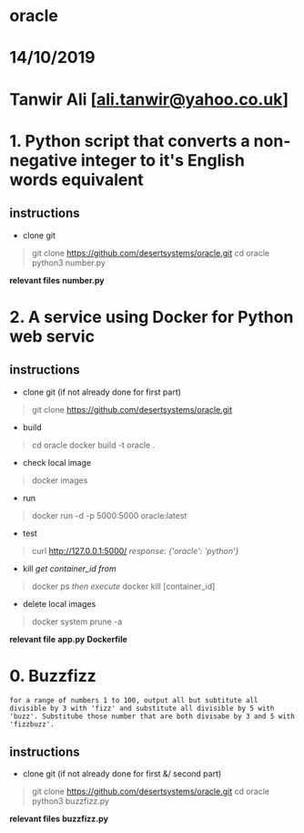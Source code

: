 # oracle
# 14/10/2019
# Tanwir Ali [ali.tanwir@yahoo.co.uk]


# 1. Python script that converts a non-negative integer to it's English words equivalent

instructions
------------

* clone git
> git clone https://github.com/desertsystems/oracle.git
> cd oracle
> python3 number.py

**relevant files**
**number.py**



# 2. A service using Docker for Python web servic

instructions
------------

* clone git (if not already done for first part)
> git clone https://github.com/desertsystems/oracle.git


* build
> cd oracle
> docker build -t oracle .


* check local image
> docker images


* run
> docker run -d -p 5000:5000 oracle:latest


* test
> curl http://127.0.0.1:5000/
*response: {'oracle': 'python'}*


* kill
*get container_id from*
> docker ps
*then execute*
> docker kill [container_id]


* delete local images
> docker system prune -a

**relevant file**
**app.py**
**Dockerfile**




# 0. Buzzfizz

`for a range of numbers 1 to 100, output all but subtitute all divisible by 3 with 'fizz' and substitute all divisible by 5 with 'buzz'. Substitube those number that are both divisabe by 3 and 5 with 'fizzbuzz'.`

instructions
------------

* clone git (if not already done for first &/ second part)
> git clone https://github.com/desertsystems/oracle.git
> cd oracle
> python3 buzzfizz.py

**relevant files**
**buzzfizz.py**